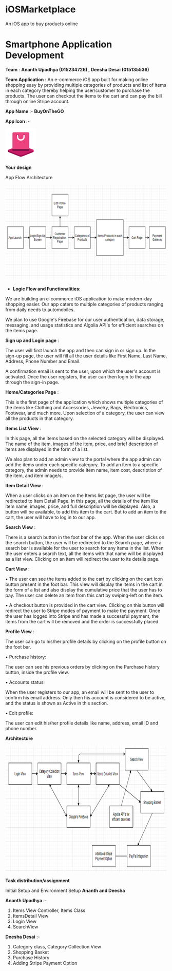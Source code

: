 # iOSMarketplace
An iOS app to buy products online

# Smartphone Application Development

**Team** : **Ananth Upadhya (015234726) , Deesha Desai (015135536)**

**Team Application** : An e-commerce iOS app built for making online shopping easy by providing multiple categories of products and list of items in each category thereby helping the user/customer to purchase the products. The user can checkout the items to the cart and can pay the bill through online Stripe account.

**App Name** :- **BuyOnTheGO**

**App Icon** :-

![](screenshots/appIcon.png)

**Your design**

App Flow Architecture

![](screenshots/appFlowArchitecture.png)

- **Logic Flow and Functionalities:**

We are building an e-commerce iOS application to make modern-day shopping easier. Our app caters to multiple categories of products ranging from daily needs to automobiles.

We plan to use Google's Firebase for our user authentication, data storage, messaging, and usage statistics and Algolia API&#39;s for efficient searches on the items page.

**Sign up and Login page** :

The user will first launch the app and then can sign in or sign up. In the sign-up page, the user will fill all the user details like First Name, Last Name, Address, Phone Number and Email.

A confirmation email is sent to the user, upon which the user&#39;s account is activated. Once the user registers, the user can then login to the app through the sign-in page.

**Home/Categories Page** :

This is the first page of the application which shows multiple categories of the items like Clothing and Accessories, Jewelry, Bags, Electronics, Footwear, and much more. Upon selection of a category, the user can view all the products in that category.

**Items List View** :

In this page, all the items based on the selected category will be displayed. The name of the item, images of the item, price, and brief description of items are displayed in the form of a list.

We also plan to add an admin view to the portal where the app admin can add the items under each specific category. To add an item to a specific category, the admin needs to provide item name, item cost, description of the item, and item image/s.

**Item Detail View** :

When a user clicks on an item on the Items list page, the user will be redirected to Item Detail Page. In this page, all the details of the item like item name, images, price, and full description will be displayed. Also, a button will be available, to add this item to the cart. But to add an item to the cart, the user will have to log in to our app.

**Search View** :

There is a search button in the foot bar of the app. When the user clicks on the search button, the user will be redirected to the Search page, where a search bar is available for the user to search for any items in the list. When the user enters a search text, all the items with that name will be displayed as a list view. Clicking on an item will redirect the user to its details page.

**Cart View** :

• The user can see the items added to the cart by clicking on the cart icon button present in the foot bar. This view will display the items in the cart in the form of a list and also display the cumulative price that the user has to pay. The user can delete an item from this cart by swiping-left on the item.

• A checkout button is provided in the cart view. Clicking on this button will redirect the user to Stripe modes of payment to make the payment. Once the user has logged into Stripe and has made a successful payment, the items from the cart will be removed and the order is successfully placed.

**Profile View** :

The user can go to his/her profile details by clicking on the profile button on the foot bar.

• Purchase history:

The user can see his previous orders by clicking on the Purchase history button, inside the profile view.

• Accounts status:

When the user registers to our app, an email will be sent to the user to confirm his email address. Only then his account is considered to be active, and the status is shown as Active in this section.

• Edit profile:

The user can edit his/her profile details like name, address, email ID and phone number.

**Architecture**

![](screenshots/architecture.png)

**Task distribution/assignment**

Initial Setup and Environment Setup **Ananth and Deesha**

**Ananth Upadhya** :-

1. Items View Controller, Items Class
2. ItemsDetail View
3. Login View
4. SearchView

**Deesha Desai** :-

1. Category class, Category Collection View
2. Shopping Basket
3. Purchase History
4. Adding Stripe Payment Option
